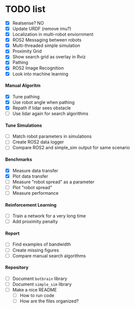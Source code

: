 # TODO list

- [x] Realsense? NO
- [x] Update URDF (remove imu?)
- [x] Localization in multi-robot enviornment
- [x] ROS2 Messaging between robots
- [x] Multi-threaded simple simulation
- [x] Proximity Grid
- [x] Show search grid as overlay in Rviz
- [x] Pathing
- [x] ROS2 Image Recognition
- [x] Look into machine learning

#### Manual Algoritm

- [x] Tune pathing
- [x] Use robot angle when pathing
- [x] Repath if lidar sees obstacle
- [ ] Use lidar again for search algorithms

#### Tune Simulations

- [ ] Match robot parameters in simulations
- [ ] Create ROS2 data logger
- [ ] Compare ROS2 and simple_sim output for same scenario

#### Benchmarks

- [x] Measure data transfer
- [x] Plot data transfer
- [ ] Measure "robot spread" as a parameter
- [ ] Plot "robot spread"
- [ ] Measure performance

#### Reinforcement Learning

- [ ] Train a network for a very long time
- [ ] Add proximity penalty

#### Report

- [ ] Find examples of bandwidth
- [ ] Create missing figures
- [ ] Compare manual search algorithms

#### Repository

- [ ] Document `botbrain` library
- [ ] Document `simple_sim` library
- [ ] Make a nice README
  - [ ] How to run code
  - [ ] How are the files organized?
